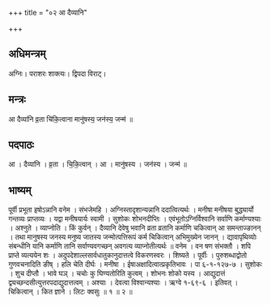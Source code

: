 +++
title = "०२ आ दैव्यानि"

+++
## अधिमन्त्रम्
अग्निः। पराशरः शाक्त्यः। द्विपदा विराट्।

## मन्त्रः
आ दैव्या॑नि व्र॒ता चि॑कि॒त्वाना मानु॑षस्य॒ जन॑स्य॒ जन्म॑ ॥

## पदपाठः
आ । दैव्या॑नि । व्र॒ता । चि॒कि॒त्वान् । आ । मानु॑षस्य । जन॑स्य । जन्म॑ ॥

## भाष्यम्
पूर्वी प्रभूता इषोऽन्नानि वनेम । संभजेमहि । अग्निस्तादृशान्यन्नानि ददात्वित्यर्थः । मनीषा मनीषया बुद्ध्यार्यो गन्तव्यः प्राप्तव्यः । यद्वा मनीषयार्यः स्वामी । सुशोकः शोभनदीप्तिः । एवंभूतोऽग्निर्विश्वानि सर्वाणि कर्माण्यश्याः । अश्नुते । व्याप्नोति । किं कुर्वन् । दैव्यानि देवेषु भवानि व्रता व्रतानि कर्माणि चकित्वान् आ समन्ताज्ङानन् । तथा मानुषस्य जनस्य मनुष्य जातस्य जन्मोत्पत्तिरूपं कर्म चिकित्वान् अभिमुख्येन जानन् । द्यावापृथिव्योः संबन्धीनि यानि कर्माणि तानि सर्वाण्यवगच्छन् अवगत्य व्याप्नोतीत्यर्थः ॥ वनेम । वन षण संभक्तौ । शपि प्राप्ते व्यत्ययेन शः । अदुपदेशाल्लसार्वधातुकानुदात्तत्वे विकरणस्वरः । शिष्यते । पूर्वीः । पुरुशब्धाद्वोतो गुणवचनादिति ङीष् । हलि चेति दीर्घः । मनीषा । ईषाअक्षादित्वात्प्रकृतिभावः । पा ६-१-१२७-७ । सुशोकः । शुच दीप्तौ । भावे घञ् । चचोः कु घिण्यतोरिति कुत्वम् । शोभनः शोको यस्य । आद्युदात्तं द्व्यच्छन्दसीत्युत्तरपदाद्युदात्तत्वम् । अश्याः । देवत्वा विश्वान्यश्याः । ऋग्वे १-६९-६ । इतिवत् । चिकित्वान् । कित ज्ञाने । लिटः क्वसुः ॥ १ ॥ २ ॥